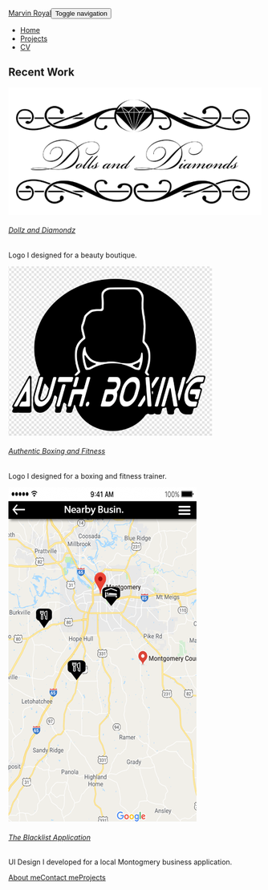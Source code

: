 <!DOCTYPE html>
<html>

<head>
    <meta charset="utf-8">
    <meta name="viewport" content="width=device-width, initial-scale=1.0">
    <title>Projects - Marvin Bell</title>
    <link rel="stylesheet" href="assets/bootstrap/css/bootstrap.min.css">
    <link rel="stylesheet" href="https://fonts.googleapis.com/css?family=Lato:300,400,700">
    <link rel="stylesheet" href="assets/fonts/ionicons.min.css">
</head>

<body>
    <nav class="navbar navbar-dark navbar-expand-lg fixed-top bg-white portfolio-navbar gradient" style="background-image:url(&quot;assets/img/tech/image4.jpg&quot;);background-position:left;">
        <div class="container"><a class="navbar-brand logo" href="#">Marvin Royal</a><button class="navbar-toggler" data-toggle="collapse" data-target="#navbarNav"><span class="sr-only">Toggle navigation</span><span class="navbar-toggler-icon"></span></button>
            <div class="collapse navbar-collapse"
                id="navbarNav">
                <ul class="nav navbar-nav ml-auto">
                    <li class="nav-item" role="presentation"><a class="nav-link" href="index.html">Home</a></li>
                    <li class="nav-item" role="presentation"><a class="nav-link active" href="projects-grid-cards.html">Projects</a></li>
                    <li class="nav-item" role="presentation"><a class="nav-link" href="cv.html">CV</a></li>
                </ul>
            </div>
        </div>
    </nav>
    <main class="page projects-page">
        <section class="portfolio-block projects-cards">
            <div class="container">
                <div class="heading">
                    <h2>Recent Work</h2>
                </div>
                <div class="row">
                    <div class="col-md-6 col-lg-4">
                        <div class="card border-0"><a href="#"><img src="assets/img/diamonds.png" alt="Card Image" class="card-img-top scale-on-hover"></a>
                            <div class="card-body">
                                <h6><a href="#">Dollz and Diamondz</a></h6>
                                <p class="text-muted card-text">Logo I designed for a beauty boutique.</p>
                            </div>
                        </div>
                    </div>
                    <div class="col-md-6 col-lg-4">
                        <div class="card border-0"><a href="#"><img src="assets/img/authboxing.png" alt="Card Image" class="card-img-top scale-on-hover"></a>
                            <div class="card-body">
                                <h6><a href="#">Authentic Boxing and Fitness</a></h6>
                                <p class="text-muted card-text">Logo I designed for a boxing and fitness trainer.</p>
                            </div>
                        </div>
                    </div>
                    <div class="col-md-6 col-lg-4">
                        <div class="card border-0"><a href="#"><img src="assets/img/blacklistmarvin.png" alt="Card Image" class="card-img-top scale-on-hover"></a>
                            <div class="card-body">
                                <h6><a href="#">The Blacklist Application</a></h6>
                                <p class="text-muted card-text">UI Design I developed for a local Montogmery business application.</p>
                            </div>
                        </div>
                    </div>
                </div>
            </div>
        </section>
    </main>
    <footer class="page-footer">
        <div class="container">
            <div class="links"><a href="index.html">About me</a><a href="cv.html#contact">Contact me</a><a href="projects-grid-cards.html">Projects</a></div>
            <div class="social-icons"><a href="https://www.facebook.com/marvin.royal.35?ref=br_rs"><i class="icon ion-social-facebook"></i></a><a href="https://github.com/marvinbell"><i class="icon ion-social-github"></i></a><a href="https://www.linkedin.com/in/marvin-bell-02787713b/"><i class="icon ion-social-linkedin-outline"></i></a></div>
        </div>
    </footer>
    <script src="assets/js/jquery.min.js"></script>
    <script src="assets/bootstrap/js/bootstrap.min.js"></script>
    <script src="assets/js/theme.js"></script>
</body>

</html>

